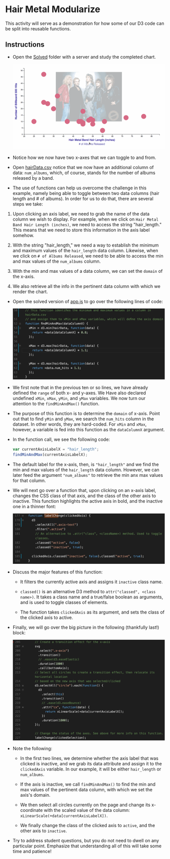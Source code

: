 # Hair Metal Modularize

This activity will serve as a demonstration for how some of our D3 code can be split into reusable functions.

## Instructions

* Open the [Solved](Solved) folder with a server and study the completed chart. 

  ![hairband_transition.gif](Images/hairband_transition.gif)

* Notice how we now have two x-axes that we can toggle to and from. 

* Open [hairData.csv](Solved/hairData.csv) notice that we now have an additional column of data: `num_albums`, which, of course, stands for the number of albums released by a band.

* The use of functions can help us overcome the challenge in this example, namely being able to toggle between two data columns (hair length and # of albums). In order for us to do that, there are several steps we take:

1. Upon clicking an axis label, we need to grab the name of the data column we wish to display. For example, when we click on `Hair Metal Band Hair Length (inches)`, we need to access the string "hair_length." This means that we need to store this information in the axis label somehow.

2. With the string "hair_length," we need a way to establish the minimum and maximum values of the `hair_length` data column. Likewise, when we click on `# of Albums Released`, we need to be able to access the min and max values of the `num_albums` column. 

3. With the min and max values of a data column, we can set the `domain` of the x-axis.

4. We also retrieve all the info in the pertinent data column with which we render the chart.

* Open the solved version of [app.js](Solved/app.js) to go over the following lines of code:

  ![image](Images/18minmax.png)

* We first note that in the previous ten or so lines, we have already defined the `range` of both x- and y-axes. We Have also declared undefined `xMin`, `xMax`, `yMin`, and `yMax` variables. We now turn our attention to the `findMinAndMax()` function.

* The purpose of this function is to determine the `domain` of x-axis. Point out that to find `yMin` and `yMax`, we search the `num_hits` column in the dataset. In other words, they are hard-coded. For `xMin` and `xMax`, however, a variable is fed into this function as the `dataColumnX` argument. 

* In the function call, we see the following code:

  ```js
  var currentAxisLabelX = "hair_length";
  findMinAndMax(currentAxisLabelX);
  ```

* The default label for the x-axis, then, is `"hair_length"` and we find the min and max values of the `hair_length` data column. However, we can later feed the argument `"num_albums"` to retrieve the min anx max values for that column.

* We will next go over a function that, upon clicking on an x-axis label, changes the CSS class of that axis, and the class of the other axis to inactive. This function highlights the active axis in bold, and the inactive one in a thinner font:

  ![image](Images/19labelChange.png)

* Discuss the major features of this function:

  * It filters the currently active axis and assigns it `inactive` class name.

  * `classed()` is an alternative D3 method to `attr("classed", <class name>)`. It takes a class name and a true/false boolean as arguments, and is used to toggle classes of elements.

  * The function takes `clickedAxis` as its argument, and sets the class of the clicked axis to active.

* Finally, we will go over the big picture in the following (thankfully last!) block:

  ![image](Images/20onclick.png)

* Note the following:

  * In the first two lines, we determine whether the axis label that was clicked is inactive, and we grab its data attribute and assign it to the `clickedAxis` variable. In our example, it will be either `hair_length` or `num_albums`. 

  * If the axis is inactive, we call `findMinAndMax()` to find the min and max values of the pertinent data column, with which we set the axis's domain. 

  * We then select all circles currently on the page and change its x-coordinate with the scaled value of the data column: `xLinearScale(+data[currentAxisLabelX])`. 

  * We finally change the class of the clicked axis to `active`, and the other axis to `inactive`.  

* Try to address student questions, but you do not need to dwell on any particular point. Emphasize that understanding all of this will take some time and patience!
